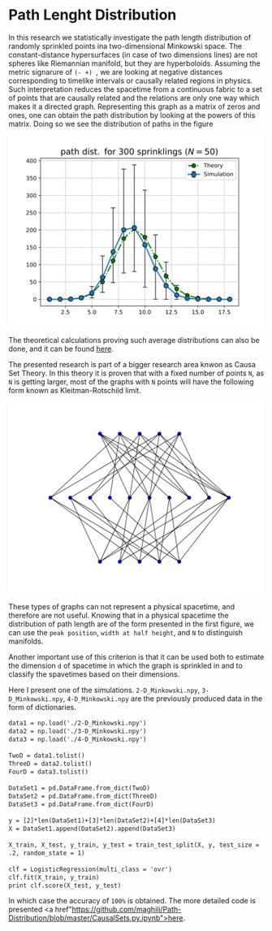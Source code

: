 # Path Lenght Distribution

In this research we statistically investigate the path length distribution of randomly sprinkled points ina two-dimensional Minkowski space. The constant-distance hypersurfaces (in case of two dimensions lines) are not spheres like Riemannian manifold, but they are hyperboloids. Assuming the metric signarure of `(- +) `, we are looking at negative distances corresponding to timelike intervals or causally related regions in physics.
Such interpretation reduces the spacetime from a continuous fabric to a set of points that are causally related and the relations are only one way which makes it a directed graph. Representing this graph as a matrix of zeros and ones, one can obtain the path distribution by looking at the powers of this matrix. Doing so we see the distribution of paths in the figure

![paths](https://github.com/maghili/Path-Distribution/blob/master/50_point.png)

The theoretical calculations proving such average distributions can also be done, and it can be found <a href ="https://arxiv.org/abs/1805.07312">here</a>.

The presented research is part of a bigger research area knwon as Causa Set Theory. In this theory it is proven that with a fixed number of points `N`, as `N` is getting larger, most of the graphs with `N` points will have  the following form known as Kleitman-Rotschild limit. 

![KR](https://github.com/maghili/Path-Distribution/blob/master/3layer_RK.png)

These types of graphs can not represent a physical spacetime, and therefore are not useful. Knowing that in a physical spacetime the distribution of path length are of the form presented in the first figure, we can use the `peak position`, `width at half height`, and `N` to distinguish manifolds.

Another important use of this criterion is that it can be used both to estimate the dimension `d` of spacetime in which the graph is sprinkled in and to classify the spavetimes based on their dimensions.

Here I present one of the simulations. `2-D_Minkowski.npy`, `3-D_Minkowski.npy`, `4-D_Minkowski.npy` are the previously produced data in the form of dictionaries.

```
data1 = np.load('./2-D_Minkowski.npy')
data2 = np.load('./3-D_Minkowski.npy')
data3 = np.load('./4-D_Minkowski.npy')

TwoD = data1.tolist()
ThreeD = data2.tolist()
FourD = data3.tolist()

DataSet1 = pd.DataFrame.from_dict(TwoD)
DataSet2 = pd.DataFrame.from_dict(ThreeD)
DataSet3 = pd.DataFrame.from_dict(FourD)

y = [2]*len(DataSet1)+[3]*len(DataSet2)+[4]*len(DataSet3)
X = DataSet1.append(DataSet2).append(DataSet3)

X_train, X_test, y_train, y_test = train_test_split(X, y, test_size = .2, random_state = 1)

clf = LogisticRegression(multi_class = 'ovr')
clf.fit(X_train, y_train)
print clf.score(X_test, y_test)
```
In which case the accuracy of `100%` is obtained. The more detailed code is presented <a href"https://github.com/maghili/Path-Distribution/blob/master/CausalSets.py.ipynb">here<a>.
